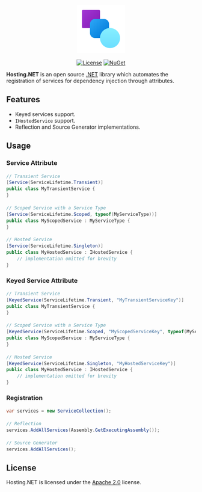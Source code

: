 <div align="center">
<picture>
  <img src="icon.png" alt="Hosting.NET Icon" height="128">
</picture>

[![License](https://img.shields.io/github/license/LXGaming/Hosting.NET?label=License&cacheSeconds=86400)](https://github.com/LXGaming/Hosting.NET/blob/main/LICENSE)
[![NuGet](https://img.shields.io/nuget/vpre/LXGaming.Hosting?label=NuGet)](https://www.nuget.org/packages/LXGaming.Hosting)
</div>

**Hosting.NET** is an open source [.NET](https://dotnet.microsoft.com/) library which automates the registration of services for dependency injection through attributes.

## Features
- Keyed services support.
- `IHostedService` support.
- Reflection and Source Generator implementations.

## Usage
### Service Attribute
```csharp
// Transient Service
[Service(ServiceLifetime.Transient)]
public class MyTransientService {
}

// Scoped Service with a Service Type
[Service(ServiceLifetime.Scoped, typeof(MyServiceType))]
public class MyScopedService : MyServiceType {
}

// Hosted Service
[Service(ServiceLifetime.Singleton)]
public class MyHostedService : IHostedService {
    // implementation omitted for brevity
}
```

### Keyed Service Attribute
```csharp
// Transient Service
[KeyedService(ServiceLifetime.Transient, "MyTransientServiceKey")]
public class MyTransientService {
}

// Scoped Service with a Service Type
[KeyedService(ServiceLifetime.Scoped, "MyScopedServiceKey", typeof(MyServiceType))]
public class MyScopedService : MyServiceType {
}

// Hosted Service
[KeyedService(ServiceLifetime.Singleton, "MyHostedServiceKey")]
public class MyHostedService : IHostedService {
    // implementation omitted for brevity
}
```

### Registration
```csharp
var services = new ServiceCollection();

// Reflection
services.AddAllServices(Assembly.GetExecutingAssembly());

// Source Generator
services.AddAllServices();
```

## License
Hosting.NET is licensed under the [Apache 2.0](https://github.com/LXGaming/Hosting.NET/blob/main/LICENSE) license.